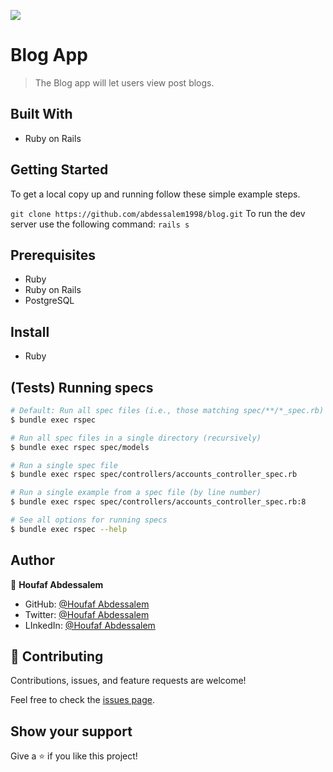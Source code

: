 ![](https://img.shields.io/badge/Microverse-blueviolet)

# Blog App

> The Blog app will let users view post blogs.

## Built With

- Ruby on Rails

## Getting Started

To get a local copy up and running follow these simple example steps.

`git clone https://github.com/abdessalem1998/blog.git`
To run the dev server use the following command:
`rails s`

## Prerequisites

- Ruby
- Ruby on Rails
- PostgreSQL

## Install

- Ruby

## (Tests) Running specs 

```sh
# Default: Run all spec files (i.e., those matching spec/**/*_spec.rb)
$ bundle exec rspec

# Run all spec files in a single directory (recursively)
$ bundle exec rspec spec/models

# Run a single spec file
$ bundle exec rspec spec/controllers/accounts_controller_spec.rb

# Run a single example from a spec file (by line number)
$ bundle exec rspec spec/controllers/accounts_controller_spec.rb:8

# See all options for running specs
$ bundle exec rspec --help
```


## Author

👤 **Houfaf Abdessalem**

- GitHub: [@Houfaf Abdessalem](https://github.com/abdessalem1998)
- Twitter: [@Houfaf Abdessalem](https://twitter.com/HAbdssalem)
- LInkedIn: [@Houfaf Abdessalem](https://www.linkedin.com/in/houfafabdessalem/)

## 🤝 Contributing

Contributions, issues, and feature requests are welcome!

Feel free to check the [issues page](../../issues/).

## Show your support

Give a ⭐️ if you like this project!


